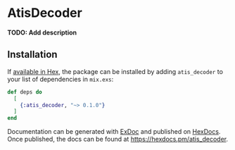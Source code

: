 # AtisDecoder

**TODO: Add description**

## Installation

If [available in Hex](https://hex.pm/docs/publish), the package can be installed
by adding `atis_decoder` to your list of dependencies in `mix.exs`:

```elixir
def deps do
  [
    {:atis_decoder, "~> 0.1.0"}
  ]
end
```

Documentation can be generated with [ExDoc](https://github.com/elixir-lang/ex_doc)
and published on [HexDocs](https://hexdocs.pm). Once published, the docs can
be found at <https://hexdocs.pm/atis_decoder>.

